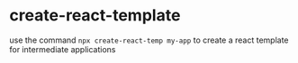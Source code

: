 # create-react-template

use the command `npx create-react-temp my-app` to create a react template for intermediate applications
